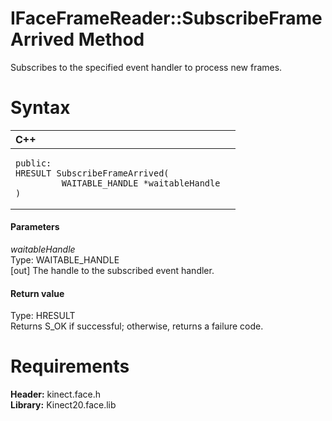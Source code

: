 IFaceFrameReader::SubscribeFrameArrived Method  
==============================================  

Subscribes to the specified event handler to process new frames. <span id="syntaxSection"></span>

Syntax  
======  

<table>
<colgroup>
<col width="100%" />
</colgroup>
<thead>
<tr class="header">
<th align="left">C++</th>
</tr>
</thead>
<tbody>
<tr class="odd">
<td align="left"><pre><code>public:  
HRESULT SubscribeFrameArrived(  
         WAITABLE_HANDLE *waitableHandle  
)</code></pre></td>
</tr>
</tbody>
</table>

<span id="ID4EG"></span>
#### Parameters  

*waitableHandle*    
Type: WAITABLE\_HANDLE  
[out] The handle to the subscribed event handler.  

<span id="ID4EP"></span>
#### Return value  

Type: HRESULT  
Returns S\_OK if successful; otherwise, returns a failure code.  

<span id="requirements"></span>

Requirements  
============  

**Header:** kinect.face.h  
**Library:** Kinect20.face.lib  



<!--Please do not edit the data in the comment block below.-->
<!--
TOCTitle : SubscribeFrameArrived Method
RLTitle : IFaceFrameReader::SubscribeFrameArrived Method
KeywordK : SubscribeFrameArrived method
KeywordK : IFaceFrameReader::SubscribeFrameArrived method
KeywordF : IFaceFrameReader::SubscribeFrameArrived
KeywordF : SubscribeFrameArrived
KeywordF : Microsoft.Kinect.face.IFaceFrameReader.SubscribeFrameArrived(WAITABLE_HANDLE@)
KeywordA : M:Microsoft.Kinect.face.IFaceFrameReader.SubscribeFrameArrived(WAITABLE_HANDLE@)
AssetID : M:Microsoft.Kinect.face.IFaceFrameReader.SubscribeFrameArrived(WAITABLE_HANDLE@)
Locale : en-us
CommunityContent : 1
APIType : Managed
APILocation : 
APIName : Microsoft.Kinect.face.IFaceFrameReader::SubscribeFrameArrived
TargetOS : Windows
TopicType : kbSyntax
DevLang : C++
DocSet : K4Wv2
ProjType : K4Wv2Proj
Technology : Kinect for Windows
Product : Kinect for Windows SDK v2
productversion : 20
-->
